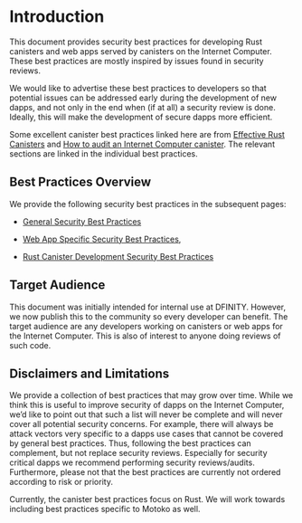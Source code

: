 # Introduction

This document provides security best practices for developing Rust canisters and web apps served by canisters on the Internet Computer. These best practices are mostly inspired by issues found in security reviews.

We would like to advertise these best practices to developers so that potential issues can be addressed early during the development of new dapps, and not only in the end when (if at all) a security review is done. Ideally, this will make the development of secure dapps more efficient.

Some excellent canister best practices linked here are from [Effective Rust Canisters](https://mmapped.blog/posts/01-effective-rust-canisters.html) and [How to audit an Internet Computer canister](https://www.joachim-breitner.de/blog/788-How_to_audit_an_Internet_Computer_canister). The relevant sections are linked in the individual best practices.

## Best Practices Overview

We provide the following security best practices in the subsequent pages:

-   [General Security Best Practices](./general-security-best-practices.md)

-   [Web App Specific Security Best Practices](./web-app-development-security-best-practices.md),

-   [Rust Canister Development Security Best Practices](./rust-canister-development-security-best-practices.md)

## Target Audience

This document was initially intended for internal use at DFINITY. However, we now publish this to the community so every developer can benefit. The target audience are any developers working on canisters or web apps for the Internet Computer. This is also of interest to anyone doing reviews of such code.

## Disclaimers and Limitations

We provide a collection of best practices that may grow over time. While we think this is useful to improve security of dapps on the Internet Computer, we’d like to point out that such a list will never be complete and will never cover all potential security concerns. For example, there will always be attack vectors very specific to a dapps use cases that cannot be covered by general best practices. Thus, following the best practices can complement, but not replace security reviews. Especially for security critical dapps we recommend performing security reviews/audits. Furthermore, please not that the best practices are currently not ordered according to risk or priority.

Currently, the canister best practices focus on Rust. We will work towards including best practices specific to Motoko as well.
